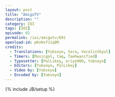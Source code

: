 ```yaml
---
layout: post
title: "AmigoTV"
description: ""
category: IOI
tags: [IOI]
episode: 01
permalink: /ioi/amigotv/E01
openload-id: pKnHvfJiq8M
credits:
  - Translations: [Yubseyo, Sora, Vocalistbyul]
  - Timers: [Musicgal, taq, Taehwanified]
  - Typesetter: [PalLikey, eriye900, Yubseyo]
  - Editors: [Yubseyo, PalLikey]
  - Video by: [Yubseyo]
  - Encoded by: [Yubseyo]
---
```

{% include JB/setup %}
